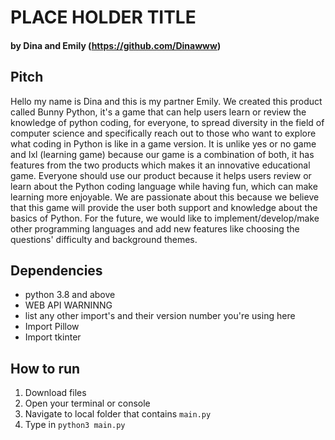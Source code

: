 <!-- more syntax here! https://www.markdownguide.org/cheat-sheet/ -->
# PLACE HOLDER TITLE

#### by Dina and Emily (https://github.com/Dinawww)


## Pitch
Hello my name is Dina and this is my partner Emily. We created this product called Bunny Python, it's a game that can help users learn or review the knowledge of python coding, for everyone, to spread diversity in the field of computer science and specifically reach out to those who want to explore what coding in Python is like in a game version. It is unlike yes or no game and Ixl (learning game) because our game is a combination of both, it has features from the two products which makes it an innovative educational game. Everyone should use our product because it helps users review or learn about the Python coding language while having fun, which can make learning more enjoyable. We are passionate about this because we believe that this game will provide the user both support and knowledge about the basics of Python. For the future, we would like to implement/develop/make other programming languages and add new features like choosing the questions' difficulty and background themes. 


## Dependencies
- python 3.8 and above
- WEB API WARNINNG
- list any other import's and their version number you're using here
- Import Pillow
- Import tkinter


## How to run
1. Download files
2. Open your terminal or console
3. Navigate to local folder that contains `main.py`
4. Type in `python3 main.py`


